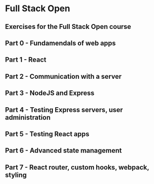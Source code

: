 # Full Stack Open

## Exercises for the Full Stack Open course

## Part 0 - Fundamendals of web apps

## Part 1 - React

## Part 2 - Communication with a server

## Part 3 - NodeJS and Express

## Part 4 - Testing Express servers, user administration

## Part 5 - Testing React apps

## Part 6 - Advanced state management

## Part 7 - React router, custom hooks, webpack, styling

